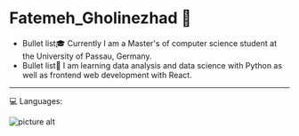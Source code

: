 # Fatemeh_Gholinezhad 👋

- Bullet list🎓 Currently I am a Master's of computer science student at the University of Passau, Germany.
- Bullet list🌱 I am learning data analysis and data science with Python as well as frontend web development with React.

- - - - - -

💻 Languages:

![picture alt](https://camo.githubusercontent.com/27250b9f428b32314f8610e1a996939cc116da5f8c4d8a2f8ed37104275085b8/68747470733a2f2f696d672e736869656c64732e696f2f62616467652f507974686f6e2d3134333534433f7374796c653d666f722d7468652d6261646765266c6f676f3d707974686f6e266c6f676f436f6c6f723d7768697465)

